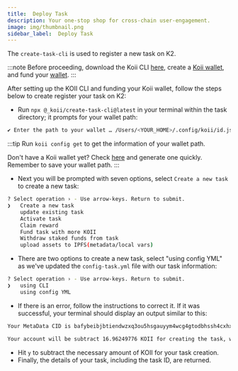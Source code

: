 ```yaml
---
title:  Deploy Task
description: Your one-stop shop for cross-chain user-engagement.
image: img/thumbnail.png
sidebar_label:  Deploy Task
---
```


The `create-task-cli` is used to register a new task on K2.

:::note
Before proceeding, download the Koii CLI [here](/quickstart/command-line-tool/koii-cli/install-cli), create a [Koii wallet](/quickstart/command-line-tool/koii-cli/create-wallet), and fund your [wallet](/quickstart/command-line-tool/koii-cli/send-and-receive-tokens).
:::

After setting up the KOII CLI and funding your Koii wallet, follow the steps below to create register your task on K2:

- Run `npx @_koii/create-task-cli@latest` in your terminal within the task directory; it prompts for your wallet path:

```bash
✔ Enter the path to your wallet … /Users/<YOUR_HOME>/.config/koii/id.json
```

:::tip
Run `koii config get` to get the information of your wallet path.

Don't have a Koii wallet yet? Check [here](/quickstart/command-line-tool/koii-cli/create-wallet) and generate one quickly. Remember to save your wallet path.
:::

- Next you will be prompted with seven options, select `Create a new task` to create a new task:
```bash
? Select operation › - Use arrow-keys. Return to submit.
❯   Create a new task
    update existing task
    Activate task
    Claim reward
    Fund task with more KOII
    Withdraw staked funds from task
    upload assets to IPFS(metadata/local vars)
```
- There are two options to create a new task, select "using config YML" as we've updated the `config-task.yml` file with our task information:

```bash
? Select operation › - Use arrow-keys. Return to submit.
❯   using CLI
    using config YML
```
- If there is an error, follow the instructions to correct it. If it was successful, your terminal should display an output similar to this:

```bash
Your MetaData CID is bafybeibjbtiendwzxq3ou5hsgauyym4wcg4gtodbhssh4cxhxdipqibrrm/metadata.json

Your account will be subtract 16.96249776 KOII for creating the task, which includes the rent exemption and bounty amount fees ›
```
- Hit `y` to subtract the necessary amount of KOII for your task creation.
- Finally, the details of your task, including the task ID, are returned.
